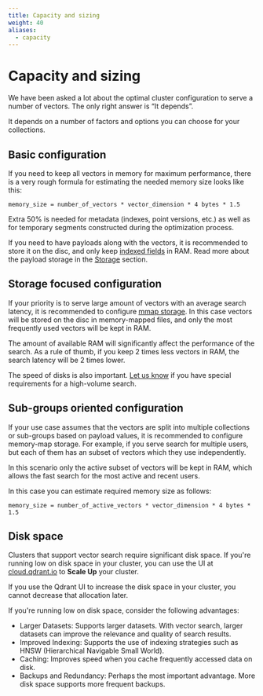 ```yaml
---
title: Capacity and sizing
weight: 40
aliases:
  - capacity
---
```


# Capacity and sizing

We have been asked a lot about the optimal cluster configuration to serve a number of vectors.
The only right answer is “It depends”.

It depends on a number of factors and options you can choose for your collections.

## Basic configuration

If you need to keep all vectors in memory for maximum performance, there is a very rough formula for estimating the needed memory size looks like this:

```text
memory_size = number_of_vectors * vector_dimension * 4 bytes * 1.5
```

Extra 50% is needed for metadata (indexes, point versions, etc.) as well as for temporary segments constructed during the optimization process.

If you need to have payloads along with the vectors, it is recommended to store it on the disc, and only keep [indexed fields](../../concepts/indexing/#payload-index) in RAM.
Read more about the payload storage in the [Storage](../../concepts/storage/#payload-storage) section.


## Storage focused configuration

If your priority is to serve large amount of vectors with an average search latency, it is recommended to configure [mmap storage](../../concepts/storage/#configuring-memmap-storage).
In this case vectors will be stored on the disc in memory-mapped files, and only the most frequently used vectors will be kept in RAM.

The amount of available RAM will significantly affect the performance of the search.
As a rule of thumb, if you keep 2 times less vectors in RAM, the search latency will be 2 times lower.

The speed of disks is also important. [Let us know](mailto:cloud@qdrant.io) if you have special requirements for a high-volume search.

## Sub-groups oriented configuration


If your use case assumes that the vectors are split into multiple collections or sub-groups based on payload values,
it is recommended to configure memory-map storage.
For example, if you serve search for multiple users, but each of them has an subset of vectors which they use independently.

In this scenario only the active subset of vectors will be kept in RAM, which allows
the fast search for the most active and recent users.

In this case you can estimate required memory size as follows:

```text
memory_size = number_of_active_vectors * vector_dimension * 4 bytes * 1.5
```

## Disk space

Clusters that support vector search require significant disk space. If you're
running low on disk space in your cluster, you can use the UI at
[cloud.qdrant.io](https://cloud.qdrant.io/) to  **Scale Up** your cluster. 

<aside role="status">If you use the Qdrant UI to increase the disk space in your cluster, you
cannot decrease that allocation later.</aside>

If you're running low on disk space, consider the following advantages:

- Larger Datasets: Supports larger datasets. With vector search,
larger datasets can improve the relevance and quality of search results.
- Improved Indexing: Supports the use of indexing strategies such as 
HNSW (Hierarchical Navigable Small World).
- Caching: Improves speed when you cache frequently accessed data on disk.
- Backups and Redundancy: Perhaps the most important advantage. More disk
space supports more frequent backups.
